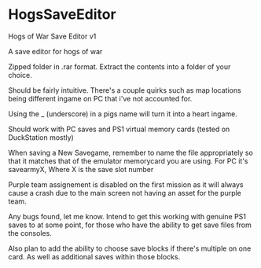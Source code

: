 # HogsSaveEditor

Hogs of War Save Editor v1

A save editor for hogs of war

Zipped folder in .rar format. Extract the contents into a folder of your choice.

Should be fairly intuitive. There's a couple quirks such as map locations being different ingame on PC that i've not accounted for.

Using the _ (underscore) in a pigs name will turn it into a heart ingame.

Should work with PC saves and PS1 virtual memory cards (tested on DuckStation mostly) 

When saving a New Savegame, remember to name the file appropriately so that it matches that of the emulator memorycard you are using. For PC it's savearmyX, Where X is the save slot number

Purple team assignement is disabled on the first mission as it will always cause a crash due to the main screen not having an asset for the purple team.

Any bugs found, let me know. Intend to get this working with genuine PS1 saves to at some point, for those who have the ability to get save files from the consoles.

Also plan to add the ability to choose save blocks if there's multiple on one card. As well as additional saves within those blocks.
